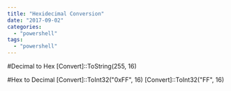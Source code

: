 ```yaml
---
title: "Hexidecimal Conversion"
date: "2017-09-02"
categories: 
  - "powershell"
tags: 
  - "powershell"
---
```


#Decimal to Hex
\[Convert\]::ToString(255, 16)
 
#Hex to Decimal
\[Convert\]::ToInt32("0xFF", 16)
\[Convert\]::ToInt32("FF", 16)
